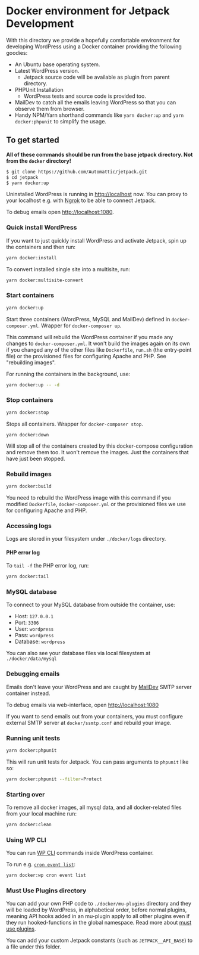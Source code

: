 # Docker environment for Jetpack Development

With this directory we provide a hopefully comfortable environment for developing WordPress using a Docker container providing the following goodies:

* An Ubuntu base operating system.
* Latest WordPress version.
	* Jetpack source code will be available as plugin from parent directory.
* PHPUnit Installation
	* WordPress tests and source code is provided too.
* MailDev to catch all the emails leaving WordPress so that you can observe them from browser.
* Handy NPM/Yarn shorthand commands like `yarn docker:up` and `yarn docker:phpunit` to simplify the usage.

## To get started

**All of these commands should be run from the base jetpack directory. Not from the `docker` directory!**

```sh
$ git clone https://github.com/Automattic/jetpack.git
$ cd jetpack
$ yarn docker:up
```

Uninstalled WordPress is running in [http://localhost](http://localhost) now. You can proxy to your localhost e.g. with [Ngrok](https://ngrok.com/) to be able to connect Jetpack.

To debug emails open [http://localhost:1080](http://localhost:1080).

### Quick install WordPress

If you want to just quickly install WordPress and activate Jetpack, spin up the containers and then run:

```sh
yarn docker:install
```

To convert installed single site into a multisite, run:

```sh
yarn docker:multisite-convert
```

### Start containers

```sh
yarn docker:up
```

Start three containers (WordPress, MySQL and MailDev) defined in `docker-composer.yml`. Wrapper for `docker-composer up`.

This command will rebuild the WordPress container if you made any changes to `docker-composer.yml`. It won't build the images again on its own if you changed any of the other files like `Dockerfile`, `run.sh` (the entry-point file) or the provisioned files for configuring Apache and PHP. See "rebuilding images".

For running the containers in the background, use:

```sh
yarn docker:up -- -d
```

### Stop containers

```sh
yarn docker:stop
```

Stops all containers. Wrapper for `docker-composer stop`.

`yarn docker:down`

Will stop all of the containers created by this docker-compose configuration and remove them too. It won't remove the images. Just the containers that have just been stopped.

### Rebuild images

```sh
yarn docker:build
```

You need to rebuild the WordPress image with this command if you modified `Dockerfile`, `docker-composer.yml` or the provisioned files we use for configuring Apache and PHP.

### Accessing logs

Logs are stored in your filesystem under `./docker/logs` directory.

#### PHP error log

To `tail -f` the PHP error log, run:

```sh
yarn docker:tail
```

### MySQL database

To connect to your MySQL database from outside the container, use:

- Host: `127.0.0.1`
- Port: `3306`
- User: `wordpress`
- Pass: `wordpress`
- Database: `wordpress`

You can also see your database files via local filesystem at `./docker/data/mysql`

### Debugging emails

Emails don't leave your WordPress and are caught by [MailDev](http://danfarrelly.nyc/MailDev/) SMTP server container instead.

To debug emails via web-interface, open [http://localhost:1080](http://localhost:1080)

If you want to send emails out from your containers, you must configure external SMTP server at `docker/ssmtp.conf` and rebuild your image.

### Running unit tests

```sh
yarn docker:phpunit
```

This will run unit tests for Jetpack. You can pass arguments to `phpunit` like so:

```sh
yarn docker:phpunit --filter=Protect
```

### Starting over

To remove all docker images, all mysql data, and all docker-related files from your local machine run:

```sh
yarn docker:clean
```

### Using WP CLI

You can run [WP CLI](https://make.wordpress.org/cli/) commands inside WordPress container.

To run e.g. [`cron event list`](https://developer.wordpress.org/cli/commands/cron/event/list/):

```sh
yarn docker:wp cron event list
```

### Must Use Plugins directory

You can add your own PHP code to `./docker/mu-plugins` directory and they will be loaded by WordPress, in alphabetical order, before normal plugins, meaning API hooks added in an mu-plugin apply to all other plugins even if they run hooked-functions in the global namespace. Read more about [must use plugins](https://codex.wordpress.org/Must_Use_Plugins).

You can add your custom Jetpack constants (such as `JETPACK__API_BASE`) to a file under this folder.
